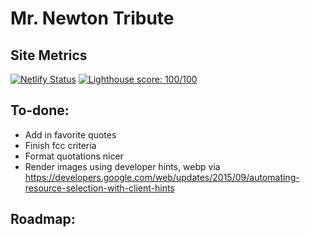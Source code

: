 # Mr. Newton Tribute

## Site Metrics 
[![Netlify Status](https://api.netlify.com/api/v1/badges/5ec75a00-9f42-482f-bf69-3f2854e9d6ae/deploy-status)](https://app.netlify.com/sites/mr-newton-tribute/deploys) [![Lighthouse score: 100/100](https://lighthouse-badge.appspot.com/?score=100)](https://github.com/ebidel/lighthouse-badge)

## To-done:
- Add in favorite quotes
- Finish fcc criteria 
- Format quotations nicer
- Render images using developer hints, webp via https://developers.google.com/web/updates/2015/09/automating-resource-selection-with-client-hints
  
## Roadmap: 
